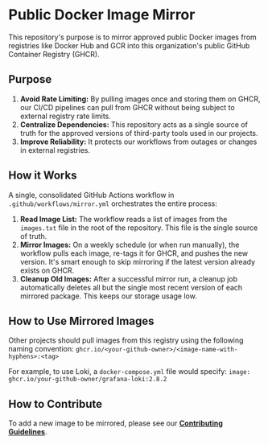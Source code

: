 # Public Docker Image Mirror

This repository's purpose is to mirror approved public Docker images from registries like Docker Hub and GCR into this organization's public GitHub Container Registry (GHCR).

## Purpose

1.  **Avoid Rate Limiting:** By pulling images once and storing them on GHCR, our CI/CD pipelines can pull from GHCR without being subject to external registry rate limits.
2.  **Centralize Dependencies:** This repository acts as a single source of truth for the approved versions of third-party tools used in our projects.
3.  **Improve Reliability:** It protects our workflows from outages or changes in external registries.

## How it Works

A single, consolidated GitHub Actions workflow in `.github/workflows/mirror.yml` orchestrates the entire process:

1.  **Read Image List:** The workflow reads a list of images from the `images.txt` file in the root of the repository. This file is the single source of truth.
2.  **Mirror Images:** On a weekly schedule (or when run manually), the workflow pulls each image, re-tags it for GHCR, and pushes the new version. It's smart enough to skip mirroring if the latest version already exists on GHCR.
3.  **Cleanup Old Images:** After a successful mirror run, a cleanup job automatically deletes all but the single most recent version of each mirrored package. This keeps our storage usage low.

## How to Use Mirrored Images

Other projects should pull images from this registry using the following naming convention: `ghcr.io/<your-github-owner>/<image-name-with-hyphens>:<tag>`

For example, to use Loki, a `docker-compose.yml` file would specify: `image: ghcr.io/your-github-owner/grafana-loki:2.8.2`

## How to Contribute

To add a new image to be mirrored, please see our [**Contributing Guidelines**](CONTRIBUTING.md).
